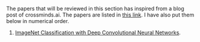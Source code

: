 The papers that will be reviewed in this section has inspired from a blog post of crossminds.ai. The papers are listed in [this link]. I have also put them below in numerical order. 

1. [ImageNet Classification with Deep Convolutional Neural Networks].  


[this link]: https://blog.crossminds.ai/post/must-read-ai-papers-neural-networks-computer-vision-deep-learning-nlp-machine-learning#Top

[ImageNet Classification with Deep Convolutional Neural Networks]: https://dl.acm.org/doi/10.1145/3065386